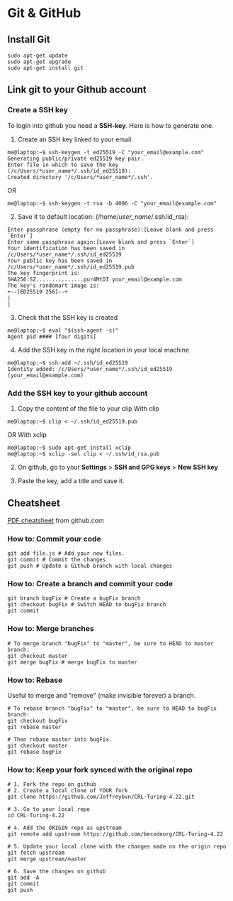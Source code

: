 # Git & GitHub

## Install Git

```Shell 
sudo apt-get update
sudo apt-get upgrade
sudo apt-get install git
```

## Link git to your Github account

### Create a SSH key
To login into github you need a **SSH-key**. Here is how to generate one.

1. Create an SSH key linked to your email.

```console
me@laptop:~$ ssh-keygen -t ed25519 -C "your_email@example.com"
Generating public/private ed25519 key pair.
Enter file in which to save the key (/c/Users/*user_name*/.ssh/id_ed25519):
Created directory '/c/Users/*user_name*/.ssh'.
```
OR
```console
me@laptop:~$ ssh-keygen -t rsa -b 4096 -C "your_email@example.com"
```


2. Save it to default location: (/home/*user_name*/.ssh/id_rsa): 
```console
Enter passphrase (empty for no passphrase):[Leave blank and press `Enter`]
Enter same passphrase again:[Leave blank and press `Enter`]
Your identification has been saved in /c/Users/*user_name*/.ssh/id_ed25519
Your public key has been saved in /c/Users/*user_name*/.ssh/id_ed25519.pub
The key fingerprint is:
SHA256:SZ...............pur4MtDI your_email@example.com
The key's randomart image is:
+--[ED25519 256]--+
|
|
```

3. Check that the SSH key is created 
```console
me@laptop:~$ eval "$(ssh-agent -s)"
Agent pid #### [four digits]
```


4. Add the SSH key in the right location in your local machine
```console
me@laptop:~$ ssh-add ~/.ssh/id_ed25519
Identity added: /c/Users/*user_name*/.ssh/id_ed25519 (your_email@example.com)
 ```

### Add the SSH key to your github account

1. Copy the content of the file to your clip
With clip
```console
me@laptop:~$ clip < ~/.ssh/id_ed25519.pub
```
OR
With xclip
```console
me@laptop:~$ sudo apt-get install xclip
me@laptop:~$ xclip -sel clip < ~/.ssh/id_rsa.pub
```

2. On github, go to your **Settings** > **SSH and GPG keys** > **New SSH key**

3. Paste the key, add a title and save it.

## Cheatsheet
[PDF cheatsheet](https://github.github.com/training-kit/downloads/fr/github-git-cheat-sheet.pdf) from github.com

### How to: Commit your code
```shell
git add file.js # Add your new files.
git commit # Commit the changes
git push # Update a Github branch with local changes
```

### How to: Create a branch and commit your code
```shell
git branch bugFix # Create a bugFix branch
git checkout bugFix # Switch HEAD to bugFix branch
git commit
```

### How to: Merge branches
```shell
# To merge branch "bugFix" to "master", be sure to HEAD to master branch:
git checkout master
git merge bugFix # merge bugFix to master
```
### How to: Rebase
Useful to merge and "remove" (make invisible forever) a branch.

```shell
# To rebase branch "bugFix" to "master", be sure to HEAD to bugFix branch:
git checkout bugFix
git rebase master

# Then rebase master into bugFix.
git checkout master
git rebase bugFix
```

### How to: Keep your fork synced with the original repo

```shell
# 1. Fork the repo on github
# 2. Create a local clone of YOUR fork
git clone https://github.com/Joffreybvn/CRL-Turing-4.22.git

# 3. Go to your local repo
cd CRL-Turing-4.22

# 4. Add the ORIGIN repo as upstream
git remote add upstream https://github.com/becodeorg/CRL-Turing-4.22

# 5. Update your local clone with the changes made on the origin repo
git fetch upstream
git merge upstream/master

# 6. Save the changes on github
git add -A
git commit
git push
```
